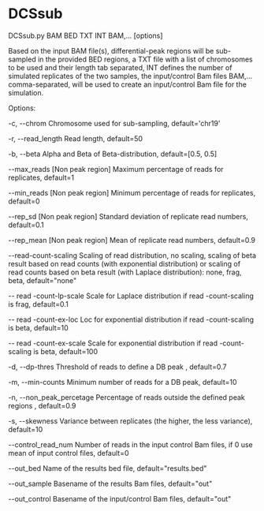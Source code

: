 # DCSsub

DCSsub.py BAM BED TXT INT BAM,... [options]

Based on the input BAM file(s), differential-peak regions will be sub-sampled in the provided BED regions, a TXT file with a list of chromosomes to be used and their length tab separated, INT defines the number of simulated replicates of the two samples, the input/control Bam files BAM,... comma-separated, will be used to create an input/control Bam file for the simulation.

Options:

-c, --chrom	Chromosome used for sub-sampling, default='chr19'

-r, --read_length	Read length, default=50

-b, --beta	Alpha and Beta of Beta-distribution, default=[0.5, 0.5]

--max_reads	[Non peak region] Maximum percentage of reads for replicates, default=1

--min_reads	[Non peak region] Minimum percentage of reads for replicates, default=0

--rep_sd	[Non peak region] Standard deviation of replicate read numbers, default=0.1

--rep_mean	[Non peak region] Mean of replicate read numbers, default=0.9

--read-count-scaling	Scaling of read distribution, no scaling, scaling of beta result based on read counts (with exponential distribution) or scaling of read counts based on beta result (with Laplace distribution): none, frag, beta, default="none"

-- read -count-lp-scale	Scale for Laplace distribution if read -count-scaling is frag, default=0.1

-- read -count-ex-loc	Loc for exponential distribution if read -count-scaling is beta, default=10

-- read -count-ex-scale	Scale for exponential distribution if read -count-scaling is beta, default=100

-d, --dp-thres	Threshold of reads to define a DB peak , default=0.7

-m, --min-counts	Minimum number of reads for a DB peak, default=10

-n, --non_peak_percetage	Percentage of reads outside the defined peak regions , default=0.9

-s, --skewness	Variance between replicates (the higher, the less variance), default=10

--control_read_num	Number of reads in the input control Bam files, if 0 use mean of input control files, default=0

--out_bed	Name of the results bed file, default="results.bed"

--out_sample	Basename of the results Bam files, default="out"

--out_control	Basename of the input/control Bam files, default="out"

